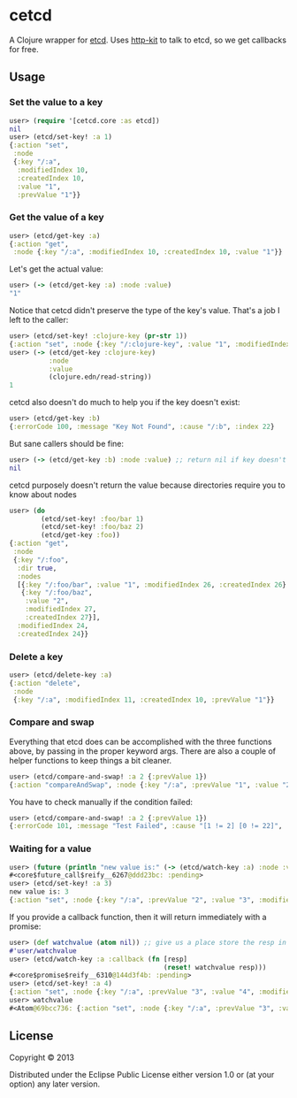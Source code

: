 # cetcd

A Clojure wrapper for [etcd]. Uses [http-kit] to talk to etcd, so we get callbacks for free.

## Usage

### Set the value to a key

```clojure
user> (require '[cetcd.core :as etcd])
nil
user> (etcd/set-key! :a 1)
{:action "set",
 :node
 {:key "/:a",
  :modifiedIndex 10,
  :createdIndex 10,
  :value "1",
  :prevValue "1"}}
```

### Get the value of a key

```clojure
user> (etcd/get-key :a)
{:action "get",
 :node {:key "/:a", :modifiedIndex 10, :createdIndex 10, :value "1"}}
```

Let's get the actual value:

```clojure
user> (-> (etcd/get-key :a) :node :value)
"1"
```

Notice that cetcd didn't preserve the type of the key's value. That's a job I left to the caller:

```clojure
user> (etcd/set-key! :clojure-key (pr-str 1))
{:action "set", :node {:key "/:clojure-key", :value "1", :modifiedIndex 14, :createdIndex 14}
user> (-> (etcd/get-key :clojure-key)
          :node
          :value
          (clojure.edn/read-string))
1

```

cetcd also doesn't do much to help you if the key doesn't exist:

```clojure
user> (etcd/get-key :b)
{:errorCode 100, :message "Key Not Found", :cause "/:b", :index 22}
```

But sane callers should be fine:
```clojure
user> (-> (etcd/get-key :b) :node :value) ;; return nil if key doesn't exist
nil
```

cetcd purposely doesn't return the value because directories require you to know about nodes
```clojure
user> (do
        (etcd/set-key! :foo/bar 1)
        (etcd/set-key! :foo/baz 2)
        (etcd/get-key :foo))
{:action "get",
 :node
 {:key "/:foo",
  :dir true,
  :nodes
  [{:key "/:foo/bar", :value "1", :modifiedIndex 26, :createdIndex 26}
   {:key "/:foo/baz",
    :value "2",
    :modifiedIndex 27,
    :createdIndex 27}],
  :modifiedIndex 24,
  :createdIndex 24}}
```

### Delete a key

```clojure
user> (etcd/delete-key :a)
{:action "delete",
 :node
 {:key "/:a", :modifiedIndex 11, :createdIndex 10, :prevValue "1"}}
```

### Compare and swap

Everything that etcd does can be accomplished with the three functions above, by passing in the proper keyword args. There are also a couple of helper functions to keep things a bit cleaner.

```clojure
user> (etcd/compare-and-swap! :a 2 {:prevValue 1})
{:action "compareAndSwap", :node {:key "/:a", :prevValue "1", :value "2", :modifiedIndex 15, :createdIndex 13}}
```

You have to check manually if the condition failed:

```clojure
user> (etcd/compare-and-swap! :a 2 {:prevValue 1})
{:errorCode 101, :message "Test Failed", :cause "[1 != 2] [0 != 22]", :index 22}
```

### Waiting for a value

```clojure
user> (future (println "new value is:" (-> (etcd/watch-key :a) :node :value)))
#<core$future_call$reify__6267@ddd23bc: :pending>
user> (etcd/set-key! :a 3)
new value is: 3
{:action "set", :node {:key "/:a", :prevValue "2", :value "3", :modifiedIndex 16, :createdIndex 16}}
```

If you provide a callback function, then it will return immediately with a promise:

```clojure
user> (def watchvalue (atom nil)) ;; give us a place store the resp in the callback
#'user/watchvalue
user> (etcd/watch-key :a :callback (fn [resp]
                                       (reset! watchvalue resp)))
#<core$promise$reify__6310@144d3f4b: :pending>
user> (etcd/set-key! :a 4)
{:action "set", :node {:key "/:a", :prevValue "3", :value "4", :modifiedIndex 20, :createdIndex 20}}
user> watchvalue
#<Atom@69bcc736: {:action "set", :node {:key "/:a", :prevValue "3", :value "4", :modifiedIndex 20, :createdIndex 20}}>
```

## License

Copyright © 2013

Distributed under the Eclipse Public License either version 1.0 or (at
your option) any later version.

[etcd]: https://github.com/coreos/etcd
[http-kit]: http://http-kit.org/
